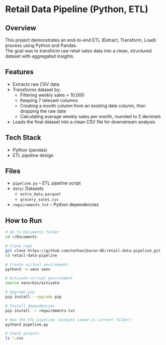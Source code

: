 # Retail Data Pipeline (Python, ETL)

## Overview
This project demonstrates an end-to-end ETL (Extract, Transform, Load) process using Python and Pandas.  
The goal was to transform raw retail sales data into a clean, structured dataset with aggregated insights.

## Features
- Extracts raw CSV data
- Transforms dataset by:
  - Filtering weekly sales > 10,000
  - Keeping 7 relevant columns
  - Creating a month column from an existing date column, then dropping the raw date
  - Calculating average weekly sales per month, rounded to 2 decimals
- Loads the final dataset into a clean CSV file for downstream analysis

## Tech Stack
- Python (pandas)
- ETL pipeline design

## Files
- `pipeline.py` – ETL pipeline script
- `data/` Datasets
  - `extra_data.parquet`
  - `grocery_sales.csv`
- `requirements.txt` – Python dependencies

## How to Run
```bash
# Go to Documents folder
cd ~/Documents

# Clone repo
git clone https://github.com/nathanjbaron-DE/retail-data-pipeline.git
cd retail-data-pipeline

# Create virtual environment
python3 -m venv venv

# Activate virtual environment
source venv/bin/activate

# Upgrade pip
pip install --upgrade pip

# Install dependencies
pip install -r requirements.txt

# Run the ETL pipeline (outputs saved in current folder)
python3 pipeline.py

# Check outputs
ls *.csv


